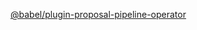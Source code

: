 [@babel/plugin-proposal-pipeline-operator](https://github.com/babel/babel/tree/master/packages/babel-plugin-proposal-pipeline-operator)
